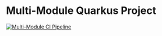 # Multi-Module Quarkus Project

[![Multi-Module CI Pipeline](https://github.com/Broadan26/multi-module/actions/workflows/maven-build.yml/badge.svg)](https://github.com/Broadan26/multi-module/actions/workflows/maven-build.yml)